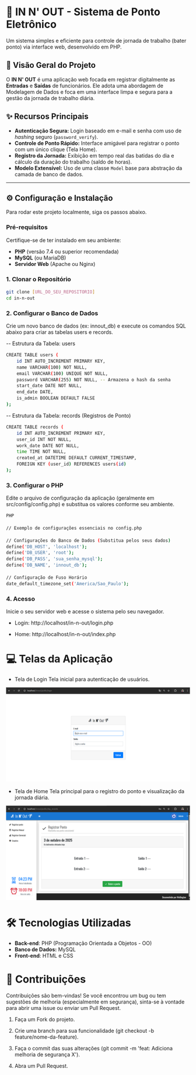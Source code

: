 # 🚪 IN N' OUT - Sistema de Ponto Eletrônico

Um sistema simples e eficiente para controle de jornada de trabalho (bater ponto) via interface web, desenvolvido em PHP.

## 🎯 Visão Geral do Projeto

O **IN N' OUT** é uma aplicação web focada em registrar digitalmente as **Entradas** e **Saídas** de funcionários. Ele adota uma abordagem de Modelagem de Dados e foca em uma interface limpa e segura para a gestão da jornada de trabalho diária.

## ✨ Recursos Principais

* **Autenticação Segura:** Login baseado em e-mail e senha com uso de *hashing* seguro (`password_verify`).
* **Controle de Ponto Rápido:** Interface amigável para registrar o ponto com um único clique (Tela Home).
* **Registro da Jornada:** Exibição em tempo real das batidas do dia e cálculo da duração do trabalho (saldo de horas).
* **Modelo Extensível:** Uso de uma classe `Model` base para abstração da camada de banco de dados.

---

## ⚙️ Configuração e Instalação

Para rodar este projeto localmente, siga os passos abaixo.

### Pré-requisitos

Certifique-se de ter instalado em seu ambiente:

* **PHP** (versão 7.4 ou superior recomendada)
* **MySQL** (ou MariaDB)
* **Servidor Web** (Apache ou Nginx)

### 1. Clonar o Repositório

```bash
git clone [URL_DO_SEU_REPOSITORIO]
cd in-n-out
```

### 2. Configurar o Banco de Dados
Crie um novo banco de dados (ex: innout_db) e execute os comandos SQL abaixo para criar as tabelas users e records.

-- Estrutura da Tabela: users
```bash
CREATE TABLE users (
    id INT AUTO_INCREMENT PRIMARY KEY,
    name VARCHAR(100) NOT NULL,
    email VARCHAR(100) UNIQUE NOT NULL,
    password VARCHAR(255) NOT NULL, -- Armazena o hash da senha
    start_date DATE NOT NULL,
    end_date DATE,
    is_admin BOOLEAN DEFAULT FALSE
);
```

-- Estrutura da Tabela: records (Registros de Ponto)
```bash
CREATE TABLE records (
    id INT AUTO_INCREMENT PRIMARY KEY,
    user_id INT NOT NULL,
    work_date DATE NOT NULL,
    time TIME NOT NULL,
    created_at DATETIME DEFAULT CURRENT_TIMESTAMP,
    FOREIGN KEY (user_id) REFERENCES users(id)
);
```

### 3. Configurar o PHP
Edite o arquivo de configuração da aplicação (geralmente em src/config/config.php) e substitua os valores conforme seu ambiente.

```bash
PHP

// Exemplo de configurações essenciais no config.php

// Configurações do Banco de Dados (Substitua pelos seus dados)
define('DB_HOST', 'localhost');
define('DB_USER', 'root');
define('DB_PASS', 'sua_senha_mysql');
define('DB_NAME', 'innout_db');

// Configuração de Fuso Horário
date_default_timezone_set('America/Sao_Paulo'); 
```

### 4. Acesso
Inicie o seu servidor web e acesse o sistema pelo seu navegador.

- Login: http://localhost/in-n-out/login.php

- Home: http://localhost/in-n-out/index.php

# 💻 Telas da Aplicação
- Tela de Login
Tela inicial para autenticação de usuários.
<img src="./public/assets/images/Login.png" alt="Texto Alternativo">

- Tela de Home
Tela principal para o registro do ponto e visualização da jornada diária.
<img src="./public/assets/images/Home.png" alt="Texto Alternativo">

# 🛠️ Tecnologias Utilizadas
- **Back-end**: PHP (Programação Orientada a Objetos - OO)
- **Banco de Dados:** MySQL
- **Front-end**: HTML e CSS

# 🤝 Contribuições
Contribuições são bem-vindas! Se você encontrou um bug ou tem sugestões de melhoria (especialmente em segurança), sinta-se à vontade para abrir uma issue ou enviar um Pull Request.

1. Faça um Fork do projeto.

2. Crie uma branch para sua funcionalidade (git checkout -b feature/nome-da-feature).

3. Faça o commit das suas alterações (git commit -m 'feat: Adiciona melhoria de segurança X').

4. Abra um Pull Request.
